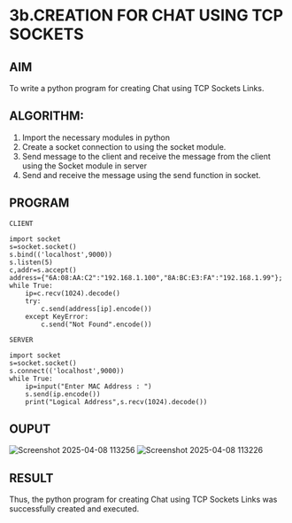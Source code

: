 # 3b.CREATION FOR CHAT USING TCP SOCKETS
## AIM
To write a python program for creating Chat using TCP Sockets Links.
## ALGORITHM:
1. Import the necessary modules in python
2. Create a socket connection to using the socket module.
3. Send message to the client and receive the message from the client using the Socket module in
 server
4. Send and receive the message using the send function in socket.
## PROGRAM
```
CLIENT

import socket
s=socket.socket()
s.bind(('localhost',9000))
s.listen(5)
c,addr=s.accept()
address={"6A:08:AA:C2":"192.168.1.100","8A:BC:E3:FA":"192.168.1.99"};
while True:
    ip=c.recv(1024).decode()
    try:
        c.send(address[ip].encode())
    except KeyError:
        c.send("Not Found".encode())

SERVER

import socket
s=socket.socket()
s.connect(('localhost',9000))
while True:
    ip=input("Enter MAC Address : ")
    s.send(ip.encode())
    print("Logical Address",s.recv(1024).decode())

```
## OUPUT
![Screenshot 2025-04-08 113256](https://github.com/user-attachments/assets/b0edaa38-5896-4f54-ad54-4d4ce067eaf7)
![Screenshot 2025-04-08 113226](https://github.com/user-attachments/assets/a29fe733-4d48-4d71-b309-6552e9a10fb6)

## RESULT
Thus, the python program for creating Chat using TCP Sockets Links was successfully 
created and executed.
